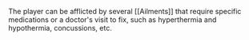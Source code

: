 The player can be afflicted by several [[Ailments]] that require specific medications or a doctor's visit to fix, such as hyperthermia and hypothermia, concussions, etc.